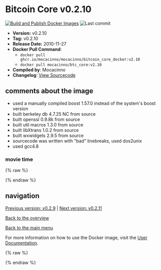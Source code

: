 # Bitcoin Core v0.2.10

[![Build and Publish Docker Images](https://github.com/mocacinno/bitcoin_core_docker/actions/workflows/build-and-publish.yml/badge.svg?branch=v2.10)](https://github.com/mocacinno/bitcoin_core_docker/actions/workflows/build-and-publish.yml)
![Last commit](https://badgen.net/github/last-commit/mocacinno/bitcoin_core_docker/v2.10)

- **Version:** v0.2.10
- **Tag:** v0.2.10
- **Release Date:** 2010-11-27
- **Docker Pull Command**:
  - `docker pull ghcr.io/mocacinno/mocacinno/bitcoin_core_docker:v2.10`
  - `docker pull mocacinno/btc_core:v2.10`
- **Compiled by**: Mocacinno
- **Changelog**: [View Sourcecode](https://github.com/bitcoin/bitcoin/tree/v0.2.10)

## comments about the image

- used a manually compiled boost 1.57.0 instead of the system's boost version
- built berkeley db 4.7.25 NC from source
- built openssl 0.9.8k from source
- built util macros 1.3.0 from source
- built libXtrans 1.0.2 from source
- built wxwidgets 2.9.5 from source
- sourcecode was written with "bad" linebreaks, used dos2unix
- used gcc4.8

### movie time

{% raw %}
<link rel="stylesheet" href="https://mocacinno.com/asciinema-player.css">
   <div id="fullnode"></div>
   <script src="https://mocacinno.com/asciinema-player.min.js"></script>
   <script>
      AsciinemaPlayer.create('./casts/v0.2.10.cast', document.getElementById('fullnode'));
   </script>
{% endraw %}

## navigation

[Previous version: v0.2.9](./v2.9.md) | [Next version: v0.2.11](./v2.11.md)

[Back to the overview](./Readme.md)

[Back to the main menu](../Readme.md)

For more information on how to use the Docker image, visit the [User Documentation](../userdocs/Readme.md).

<!-- Google tag (gtag.js) -->
{% raw %}
<script async src="https://www.googletagmanager.com/gtag/js?id=G-BPC6NC6FF9"></script>
<script>
  window.dataLayer = window.dataLayer || [];
  function gtag(){dataLayer.push(arguments);}
  gtag('js', new Date());
  gtag('config', 'G-BPC6NC6FF9');
</script>
{% endraw %}


